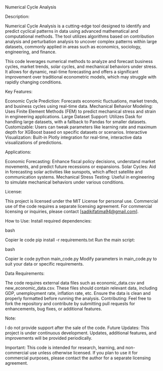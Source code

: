 
Numerical Cycle Analysis

Description:

Numerical Cycle Analysis is a cutting-edge tool designed to identify and predict cyclical patterns in data using advanced mathematical and computational methods. The tool utilizes algorithms based on contribution analysis and perturbation analysis to uncover complex patterns within large datasets, commonly applied in areas such as economics, sociology, engineering, and finance.

This code leverages numerical methods to analyze and forecast business cycles, market trends, solar cycles, and mechanical behaviors under stress. It allows for dynamic, real-time forecasting and offers a significant improvement over traditional econometric models, which may struggle with rapidly changing conditions.

Key Features:

Economic Cycle Prediction: Forecasts economic fluctuations, market trends, and business cycles using real-time data.
Mechanical Behavior Modeling: Uses Finite Element Methods (FEM) to predict mechanical stress and strain in engineering applications.
Large Dataset Support: Utilizes Dask for handling large datasets, with a fallback to Pandas for smaller datasets.
Customizable: Users can tweak parameters like learning rate and maximum depth for XGBoost based on specific datasets or scenarios.
Interactive Visualization: Built-in Plotly integration for real-time, interactive data visualizations of predictions.

Applications:

Economic Forecasting: Enhance fiscal policy decisions, understand market movements, and predict future recessions or expansions.
Solar Cycles: Aid in forecasting solar activities like sunspots, which affect satellite and communication systems.
Mechanical Stress Testing: Useful in engineering to simulate mechanical behaviors under various conditions.

License:

This project is licensed under the MIT License for personal use. Commercial use of the code requires a separate licensing agreement. For commercial licensing or inquiries, please contact [sadikifatima94@gmail.com].

How to Use:
Install required dependencies:

bash

Copier le code
pip install -r requirements.txt
Run the main script:

bash

Copier le code
python main_code.py
Modify parameters in main_code.py to suit your data or specific requirements.

Data Requirements:

The code requires external data files such as economic_data.csv and new_economic_data.csv.
These files should contain relevant data, including GDP, unemployment rate, inflation rate, etc.
Ensure the data is clean and properly formatted before running the analysis.
Contributing:
Feel free to fork the repository and contribute by submitting pull requests for enhancements, bug fixes, or additional features.

Note: 

I do not provide support after the sale of the code.
Future Updates:
This project is under continuous development. Updates, additional features, and improvements will be provided periodically.

Important:
This code is intended for research, learning, and non-commercial use unless otherwise licensed. If you plan to use it for commercial purposes, please contact the author for a separate licensing agreement.
